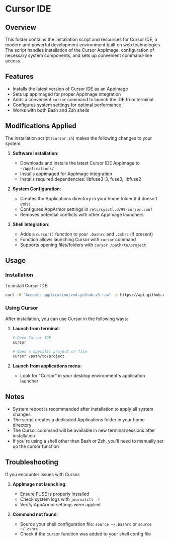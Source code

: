 # Cursor IDE

## Overview
This folder contains the installation script and resources for Cursor IDE, a modern and powerful development environment built on web technologies. The script handles installation of the Cursor AppImage, configuration of necessary system components, and sets up convenient command-line access.

## Features

- Installs the latest version of Cursor IDE as an AppImage
- Sets up appimaged for proper AppImage integration
- Adds a convenient `cursor` command to launch the IDE from terminal
- Configures system settings for optimal performance
- Works with both Bash and Zsh shells

## Modifications Applied

The installation script (`cursor.sh`) makes the following changes to your system:

1. **Software Installation**:
   - Downloads and installs the latest Cursor IDE AppImage to `~/Applications/`
   - Installs appimaged for AppImage integration
   - Installs required dependencies: libfuse3-3, fuse3, libfuse2

2. **System Configuration**:
   - Creates the Applications directory in your home folder if it doesn't exist
   - Configures AppArmor settings in `/etc/sysctl.d/99-cursor.conf`
   - Removes potential conflicts with other AppImage launchers

3. **Shell Integration**:
   - Adds a `cursor()` function to your `.bashrc` and `.zshrc` (if present)
   - Function allows launching Cursor with `cursor` command
   - Supports opening files/folders with `cursor /path/to/project`

## Usage

### Installation

To install Cursor IDE:

```bash
curl -H "Accept: application/vnd.github.v3.raw" -s https://api.github.com/repos/Multitec-UA/pimp_my_ubuntu/contents/src/procedures/cursor/cursor.sh | sudo bash
```

### Using Cursor

After installation, you can use Cursor in the following ways:

1. **Launch from terminal**:
   ```bash
   # Open Cursor IDE
   cursor
   
   # Open a specific project or file
   cursor /path/to/project
   ```

2. **Launch from applications menu**:
   - Look for "Cursor" in your desktop environment's application launcher

## Notes

- System reboot is recommended after installation to apply all system changes
- The script creates a dedicated Applications folder in your home directory
- The Cursor command will be available in new terminal sessions after installation
- If you're using a shell other than Bash or Zsh, you'll need to manually set up the cursor function

## Troubleshooting

If you encounter issues with Cursor:

1. **AppImage not launching**:
   - Ensure FUSE is properly installed
   - Check system logs with `journalctl -f`
   - Verify AppArmor settings were applied

2. **Command not found**:
   - Source your shell configuration file: `source ~/.bashrc` or `source ~/.zshrc`
   - Check if the cursor function was added to your shell config file 